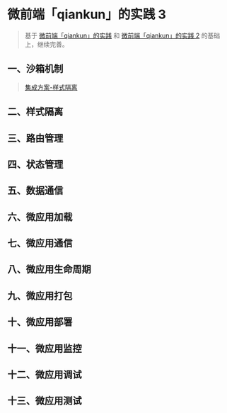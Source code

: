 # 微前端「qiankun」的实践 3

> 基于 [微前端「qiankun」的实践](/micro-fe/use-qiankun-1) 和 [微前端「qiankun」的实践 2](/micro-fe/use-qiankun-2) 的基础上，继续完善。

## 一、沙箱机制

> [集成方案-样式隔离](/micro-fe/solution-3)

## 二、样式隔离

## 三、路由管理

## 四、状态管理

## 五、数据通信

## 六、微应用加载

## 七、微应用通信

## 八、微应用生命周期

## 九、微应用打包

## 十、微应用部署

## 十一、微应用监控

## 十二、微应用调试

## 十三、微应用测试
